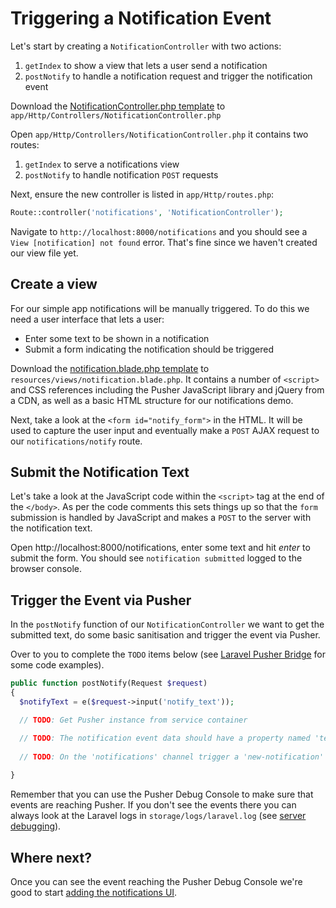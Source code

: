 # Triggering a Notification Event

Let's start by creating a `NotificationController` with two actions:

1. `getIndex` to show a view that lets a user send a notification
2. `postNotify` to handle a notification request and trigger the notification event

<i class="fa fa-rocket fa-2"></i> Download the [NotificationController.php template](../assets/laravel_app/NotificationController.php) to `app/Http/Controllers/NotificationController.php`

<i class="fa fa-rocket fa-2"></i> Open `app/Http/Controllers/NotificationController.php` it contains two routes:

1. `getIndex` to serve a notifications view
2. `postNotify` to handle notification `POST` requests

<i class="fa fa-rocket fa-2"></i> Next, ensure the new controller is listed in `app/Http/routes.php`:

```php
Route::controller('notifications', 'NotificationController');
```

<i class="fa fa-rocket fa-2"></i> Navigate to `http://localhost:8000/notifications` and you should see a `View [notification] not found` error. That's fine since we haven't created our view file yet.

## Create a view

For our simple app notifications will be manually triggered. To do this we need a user interface that lets a user:

* Enter some text to be shown in a notification
* Submit a form indicating the notification should be triggered

<i class="fa fa-rocket fa-2"></i> Download the [notification.blade.php template](../assets/laravel_app/notification.blade.php) to `resources/views/notification.blade.php`. It contains a number of `<script>` and CSS references including the Pusher JavaScript library and jQuery from a CDN, as well as a basic HTML structure for our notifications demo.

<i class="fa fa-rocket fa-2"></i> Next, take a look at the `<form id="notify_form">` in the HTML. It will be used to capture the user input and eventually make a `POST` AJAX request to our `notifications/notify` route.

## Submit the Notification Text

<i class="fa fa-rocket fa-2"></i> Let's take a look at the JavaScript code within the `<script>` tag at the end of the `</body>`. As per the code comments this sets things up so that the `form` submission is handled by JavaScript and makes a `POST` to the server with the notification text. 

<i class="fa fa-rocket fa-2"></i> Open http://localhost:8000/notifications, enter some text and hit *enter* to submit the form. You should see `notification submitted` logged to the browser console.

## Trigger the Event via Pusher

In the `postNotify` function of our `NotificationController` we want to get the submitted text, do some basic sanitisation and trigger the event via Pusher.

<i class="fa fa-rocket fa-2"></i> Over to you to complete the `TODO` items below (see [Laravel Pusher Bridge](../getting-started/laravel-pusher-bridge.md) for some code examples).

```php
public function postNotify(Request $request)
{
  $notifyText = e($request->input('notify_text'));

  // TODO: Get Pusher instance from service container

  // TODO: The notification event data should have a property named 'text'
  
  // TODO: On the 'notifications' channel trigger a 'new-notification' event
  
}
```

Remember that you can use the Pusher Debug Console to make sure that events are reaching Pusher. If you don't see the events there you can always look at the Laravel logs in `storage/logs/laravel.log` (see [server debugging](../getting-started/server-debugging.md)).

## Where next?

Once you can see the event reaching the Pusher Debug Console we're good to start [adding the notifications UI](./ui.md).

